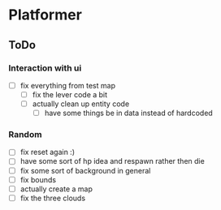 # Platformer

## ToDo

### Interaction with ui
- [ ] fix everything from test map
    - [ ] fix the lever code a bit
    - [ ] actually clean up entity code
        - [ ] have some things be in data instead of hardcoded
### Random
- [ ] fix reset again :)
- [ ] have some sort of hp idea and respawn rather then die
- [ ] fix some sort of background in general
- [ ] fix bounds
- [ ] actually create a map
- [ ] fix the three clouds
